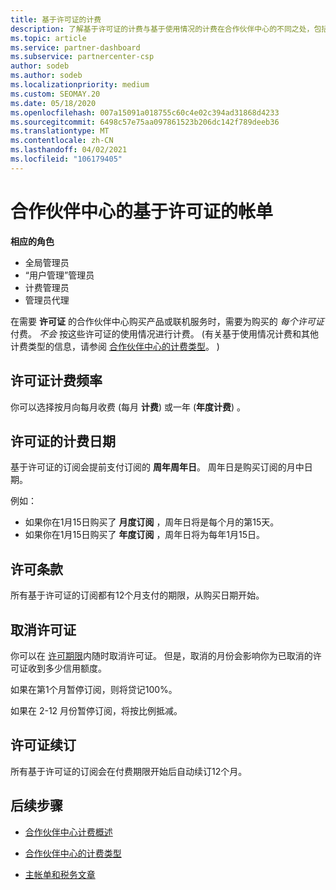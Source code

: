 ```yaml
---
title: 基于许可证的计费
description: 了解基于许可证的计费与基于使用情况的计费在合作伙伴中心的不同之处，包括如何根据许可证使用情况对每个许可证 (计费) 。
ms.topic: article
ms.service: partner-dashboard
ms.subservice: partnercenter-csp
author: sodeb
ms.author: sodeb
ms.localizationpriority: medium
ms.custom: SEOMAY.20
ms.date: 05/18/2020
ms.openlocfilehash: 007a15091a018755c60c4e02c394ad31868d4233
ms.sourcegitcommit: 6498c57e75aa097861523b206dc142f789deeb36
ms.translationtype: MT
ms.contentlocale: zh-CN
ms.lasthandoff: 04/02/2021
ms.locfileid: "106179405"
---
```

# <a name="license-based-billing-in-partner-center"></a>合作伙伴中心的基于许可证的帐单

**相应的角色**

- 全局管理员
- “用户管理”管理员
- 计费管理员
- 管理员代理

在需要 **许可证** 的合作伙伴中心购买产品或联机服务时，需要为购买的 *每个许可证* 付费。 *不会* 按这些许可证的使用情况进行计费。  (有关基于使用情况计费和其他计费类型的信息，请参阅 [合作伙伴中心的计费类型](billing-different-types.md)。 ) 

## <a name="license-billing-frequency"></a>许可证计费频率

你可以选择按月向每月收费 (每月 **计费**) 或一年 (**年度计费**) 。 

## <a name="billing-date-for-licenses"></a>许可证的计费日期

基于许可证的订阅会提前支付订阅的 **周年周年日**。 周年日是购买订阅的月中日期。

例如：

- 如果你在1月15日购买了 **月度订阅** ，周年日将是每个月的第15天。
- 如果你在1月15日购买了 **年度订阅** ，周年日将为每年1月15日。

## <a name="license-term"></a>许可条款

所有基于许可证的订阅都有12个月支付的期限，从购买日期开始。

## <a name="license-cancellation"></a>取消许可证

你可以在 [许可期限](#license-term)内随时取消许可证。 但是，取消的月份会影响你为已取消的许可证收到多少信用额度。

如果在第1个月暂停订阅，则将贷记100%。

如果在 2-12 月份暂停订阅，将按比例抵减。

## <a name="license-renewal"></a>许可证续订

所有基于许可证的订阅会在付费期限开始后自动续订12个月。

## <a name="next-steps"></a>后续步骤

- [合作伙伴中心计费概述](billing-basics.md)

- [合作伙伴中心的计费类型](billing-different-types.md)

- [主帐单和税务文章](billing.md)
